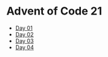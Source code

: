 # Advent of Code 21

- [Day 01](https://adventofcode.com/2021/day/1)
- [Day 02](https://adventofcode.com/2021/day/2)
- [Day 03](https://adventofcode.com/2021/day/3)
- [Day 04](https://adventofcode.com/2021/day/4)
